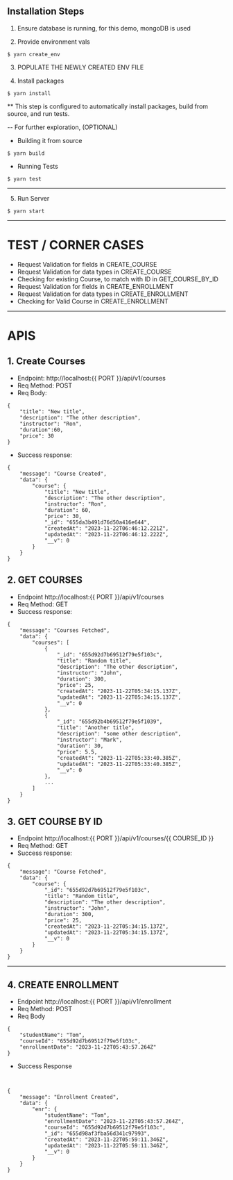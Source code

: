 ## Installation Steps

1. Ensure database is running, for this demo, mongoDB is used

2. Provide environment vals

```
$ yarn create_env
```

3. POPULATE THE NEWLY CREATED ENV FILE

4. Install packages

```
$ yarn install
```

\*\* This step is configured to automatically install packages, build from source, and run tests.

-- For further exploration, (OPTIONAL)

- Building it from source

```
$ yarn build
```

- Running Tests

```
$ yarn test
```

---

5. Run Server

```
$ yarn start
```

---

# TEST / CORNER CASES

- Request Validation for fields in CREATE_COURSE
- Request Validation for data types in CREATE_COURSE
- Checking for existing Course, to match with ID in GET_COURSE_BY_ID
- Request Validation for fields in CREATE_ENROLLMENT
- Request Validation for data types in CREATE_ENROLLMENT
- Checking for Valid Course in CREATE_ENROLLMENT

---

# APIS

## 1. Create Courses

- Endpoint: http://localhost:{{ PORT }}/api/v1/courses
- Req Method: POST
- Req Body:

```
{
	"title": "New title",
	"description": "The other description",
	"instructor": "Ron",
	"duration":60,
	"price": 30
}
```

- Success response:

```
{
	"message": "Course Created",
	"data": {
		"course": {
			"title": "New title",
			"description": "The other description",
			"instructor": "Ron",
			"duration": 60,
			"price": 30,
			"_id": "655da3b491d76d50a416e644",
			"createdAt": "2023-11-22T06:46:12.221Z",
			"updatedAt": "2023-11-22T06:46:12.222Z",
			"__v": 0
		}
	}
}
```

## 2. GET COURSES

- Endpoint http://localhost:{{ PORT }}/api/v1/courses
- Req Method: GET
- Success response:

```
{
	"message": "Courses Fetched",
	"data": {
		"courses": [
			{
				"_id": "655d92d7b69512f79e5f103c",
				"title": "Random title",
				"description": "The other description",
				"instructor": "John",
				"duration": 300,
				"price": 25,
				"createdAt": "2023-11-22T05:34:15.137Z",
				"updatedAt": "2023-11-22T05:34:15.137Z",
				"__v": 0
			},
			{
				"_id": "655d92b4b69512f79e5f1039",
				"title": "Another title",
				"description": "some other description",
				"instructor": "Mark",
				"duration": 30,
				"price": 5.5,
				"createdAt": "2023-11-22T05:33:40.385Z",
				"updatedAt": "2023-11-22T05:33:40.385Z",
				"__v": 0
			},
			...
		]
	}
}
```

## 3. GET COURSE BY ID

- Endpoint http://localhost:{{ PORT }}/api/v1/courses/{{ COURSE_ID }}
- Req Method: GET
- Success response:

```
{
	"message": "Course Fetched",
	"data": {
		"course": {
			"_id": "655d92d7b69512f79e5f103c",
			"title": "Random title",
			"description": "The other description",
			"instructor": "John",
			"duration": 300,
			"price": 25,
			"createdAt": "2023-11-22T05:34:15.137Z",
			"updatedAt": "2023-11-22T05:34:15.137Z",
			"__v": 0
		}
	}
}
```

---

## 4. CREATE ENROLLMENT

- Endpoint http://localhost:{{ PORT }}/api/v1/enrollment
- Req Method: POST
- Req Body

```
{
	"studentName": "Tom",
	"courseId": "655d92d7b69512f79e5f103c",
	"enrollmentDate": "2023-11-22T05:43:57.264Z"
}
```

- Success Response

```


{
	"message": "Enrollment Created",
	"data": {
		"enr": {
			"studentName": "Tom",
			"enrollmentDate": "2023-11-22T05:43:57.264Z",
			"courseId": "655d92d7b69512f79e5f103c",
			"_id": "655d98af3fba56d341c97993",
			"createdAt": "2023-11-22T05:59:11.346Z",
			"updatedAt": "2023-11-22T05:59:11.346Z",
			"__v": 0
		}
	}
}
```
